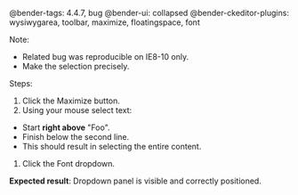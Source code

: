 @bender-tags: 4.4.7, bug
@bender-ui: collapsed
@bender-ckeditor-plugins: wysiwygarea, toolbar, maximize, floatingspace, font

Note:

* Related bug was reproducible on IE8-10 only.
* Make the selection precisely.

Steps:

1. Click the Maximize button.
1. Using your mouse select text:

* Start **right above** "Foo".
* Finish below the second line.
* This should result in selecting the entire content.

1. Click the Font dropdown.

**Expected result**: Dropdown panel is visible and correctly positioned.
